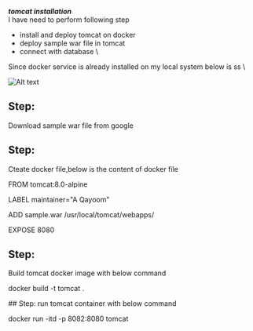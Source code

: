 ***tomcat installation*** \
I have need to perform following step
- install and deploy tomcat on docker
- deploy sample war file in tomcat
- connect with database \

Since docker service is already installed on my local system below is ss \

![Alt text](https://github.com/qayoom321/tomcat.md/blob/main/Screenshot%20from%202022-11-21%2016-07-56.png "docker status")

## Step:
Download sample war file from google 
## Step:
Cteate docker file,below is the content of docker file
<p>FROM tomcat:8.0-alpine</p>
<p>LABEL maintainer="A Qayoom"</p>
<p>ADD sample.war /usr/local/tomcat/webapps/</p>
<p>EXPOSE 8080</p>
  
## Step:
Build tomcat docker image with below command

<p>docker build -t tomcat . </p>
## Step:
run tomcat container with below command
<p> docker run -itd -p 8082:8080 tomcat </p>
